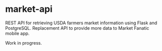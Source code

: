 # market-api
REST API for retrieving USDA farmers market information using Flask and PostgreSQL. Replacement API to provide more data to Market Fanatic mobile app.

Work in progress.
